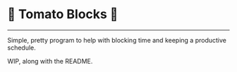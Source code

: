 # 🍅 Tomato Blocks 🍅
---

Simple, pretty program to help with blocking time and keeping a productive schedule.

WIP, along with the README.